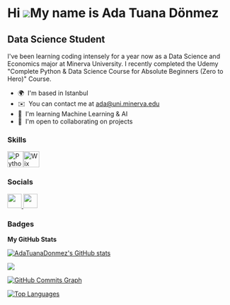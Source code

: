 Hi ![](https://user-images.githubusercontent.com/18350557/176309783-0785949b-9127-417c-8b55-ab5a4333674e.gif)My name is Ada Tuana Dönmez
========================================================================================================================================

Data Science Student
--------------------

I've been learning coding intensely for a year now as a Data Science and Economics major at Minerva University. I recently completed the Udemy "Complete Python & Data Science Course for Absolute Beginners (Zero to Hero)" Course.

* 🌍  I'm based in Istanbul
* ✉️  You can contact me at [ada@uni.minerva.edu](mailto:ada@uni.minerva.edu)
* 🧠  I'm learning Machine Learning & AI
* 🤝  I'm open to collaborating on projects

### Skills


<p align="left">
<a href="https://www.python.org/" target="_blank" rel="noreferrer"><img src="https://raw.githubusercontent.com/danielcranney/readme-generator/main/public/icons/skills/python-colored.svg" width="36" height="36" alt="Python" /></a><a href="https://wix.com" target="_blank" rel="noreferrer"><img src="https://raw.githubusercontent.com/danielcranney/readme-generator/main/public/icons/skills/wix-colored.svg" width="36" height="36" alt="Wix" /></a>
</p>


### Socials

<p align="left"> <a href="https://www.github.com/AdaTuanaDonmez" target="_blank" rel="noreferrer"> <picture> <source media="(prefers-color-scheme: dark)" srcset="https://raw.githubusercontent.com/danielcranney/readme-generator/main/public/icons/socials/github-dark.svg" /> <source media="(prefers-color-scheme: light)" srcset="https://raw.githubusercontent.com/danielcranney/readme-generator/main/public/icons/socials/github.svg" /> <img src="https://raw.githubusercontent.com/danielcranney/readme-generator/main/public/icons/socials/github.svg" width="32" height="32" /> </picture> </a> <a href="https://www.linkedin.com/in/ada-tuana-d%C3%B6nmez-1a0052239/" target="_blank" rel="noreferrer"> <picture> <source media="(prefers-color-scheme: dark)" srcset="https://raw.githubusercontent.com/danielcranney/readme-generator/main/public/icons/socials/linkedin-dark.svg" /> <source media="(prefers-color-scheme: light)" srcset="https://raw.githubusercontent.com/danielcranney/readme-generator/main/public/icons/socials/linkedin.svg" /> <img src="https://raw.githubusercontent.com/danielcranney/readme-generator/main/public/icons/socials/linkedin.svg" width="32" height="32" /> </picture> </a></p>

### Badges

<b>My GitHub Stats</b>

<a href="http://www.github.com/AdaTuanaDonmez"><img src="https://github-readme-stats.vercel.app/api?username=AdaTuanaDonmez&show_icons=true&hide=&count_private=true&title_color=0891b2&text_color=ffffff&icon_color=0891b2&bg_color=1c1917&hide_border=true&show_icons=true" alt="AdaTuanaDonmez's GitHub stats" /></a>

<a href="http://www.github.com/AdaTuanaDonmez"><img src="https://github-readme-streak-stats.herokuapp.com/?user=AdaTuanaDonmez&stroke=ffffff&background=1c1917&ring=0891b2&fire=0891b2&currStreakNum=ffffff&currStreakLabel=0891b2&sideNums=ffffff&sideLabels=ffffff&dates=ffffff&hide_border=true" /></a>

<a href="http://www.github.com/AdaTuanaDonmez"><img src="https://github-readme-activity-graph.cyclic.app/graph?username=AdaTuanaDonmez&bg_color=1c1917&color=ffffff&line=0891b2&point=ffffff&area_color=1c1917&area=true&hide_border=true&custom_title=GitHub%20Commits%20Graph" alt="GitHub Commits Graph" /></a>

<a href="https://github.com/AdaTuanaDonmez" align="left"><img src="https://github-readme-stats.vercel.app/api/top-langs/?username=AdaTuanaDonmez&langs_count=10&title_color=0891b2&text_color=ffffff&icon_color=0891b2&bg_color=1c1917&hide_border=true&locale=en&custom_title=Top%20%Languages" alt="Top Languages" /></a>
